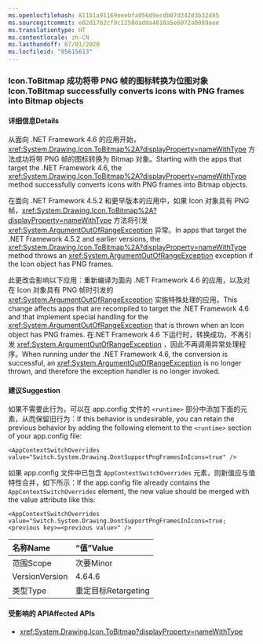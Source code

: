 ```yaml
---
ms.openlocfilehash: 811b1a91169eeebfa056d9ecdb07d342d3b32d85
ms.sourcegitcommit: e02d17b2cf9c1258dadda4810a5e6072a0089aee
ms.translationtype: HT
ms.contentlocale: zh-CN
ms.lasthandoff: 07/01/2020
ms.locfileid: "85615613"
---
```

### <a name="icontobitmap-successfully-converts-icons-with-png-frames-into-bitmap-objects"></a><span data-ttu-id="9878a-101">Icon.ToBitmap 成功将带 PNG 帧的图标转换为位图对象</span><span class="sxs-lookup"><span data-stu-id="9878a-101">Icon.ToBitmap successfully converts icons with PNG frames into Bitmap objects</span></span>

#### <a name="details"></a><span data-ttu-id="9878a-102">详细信息</span><span class="sxs-lookup"><span data-stu-id="9878a-102">Details</span></span>

<span data-ttu-id="9878a-103">从面向 .NET Framework 4.6 的应用开始，<xref:System.Drawing.Icon.ToBitmap%2A?displayProperty=nameWithType> 方法成功将带 PNG 帧的图标转换为 Bitmap 对象。</span><span class="sxs-lookup"><span data-stu-id="9878a-103">Starting with the apps that target the .NET Framework 4.6, the <xref:System.Drawing.Icon.ToBitmap%2A?displayProperty=nameWithType> method successfully converts icons with PNG frames into Bitmap objects.</span></span><p/><span data-ttu-id="9878a-104">在面向 .NET Framework 4.5.2 和更早版本的应用中，如果 Icon 对象具有 PNG 帧，<xref:System.Drawing.Icon.ToBitmap%2A?displayProperty=nameWithType> 方法将引发 <xref:System.ArgumentOutOfRangeException> 异常。</span><span class="sxs-lookup"><span data-stu-id="9878a-104">In apps that target the .NET Framework 4.5.2 and earlier versions, the  <xref:System.Drawing.Icon.ToBitmap%2A?displayProperty=nameWithType> method throws an <xref:System.ArgumentOutOfRangeException> exception if the Icon object has PNG frames.</span></span><p/><span data-ttu-id="9878a-105">此更改会影响以下应用：重新编译为面向 .NET Framework 4.6 的应用，以及对在 Icon 对象具有 PNG 帧时引发的 <xref:System.ArgumentOutOfRangeException> 实施特殊处理的应用。</span><span class="sxs-lookup"><span data-stu-id="9878a-105">This change affects apps that are recompiled to target the .NET Framework 4.6 and that implement special handling for the <xref:System.ArgumentOutOfRangeException> that is thrown when an Icon object has PNG frames.</span></span> <span data-ttu-id="9878a-106">在.NET Framework 4.6 下运行时，转换成功，不再引发 <xref:System.ArgumentOutOfRangeException> ，因此不再调用异常处理程序。</span><span class="sxs-lookup"><span data-stu-id="9878a-106">When running under the .NET Framework 4.6, the conversion is successful, an <xref:System.ArgumentOutOfRangeException> is no longer thrown, and therefore the exception handler is no longer invoked.</span></span>

#### <a name="suggestion"></a><span data-ttu-id="9878a-107">建议</span><span class="sxs-lookup"><span data-stu-id="9878a-107">Suggestion</span></span>

<span data-ttu-id="9878a-108">如果不需要此行为，可以在 app.config 文件的 `<runtime>` 部分中添加下面的元素，从而保留旧行为：</span><span class="sxs-lookup"><span data-stu-id="9878a-108">If this behavior is undesirable, you can retain the previous behavior by adding the following element to the `<runtime>` section of your app.config file:</span></span>

<pre><code class="lang-xml">&lt;AppContextSwitchOverrides&#13;&#10;value=&quot;Switch.System.Drawing.DontSupportPngFramesInIcons=true&quot; /&gt;&#13;&#10;</code></pre>

<span data-ttu-id="9878a-109">如果 app.config 文件中已包含 `AppContextSwitchOverrides` 元素，则新值应与值特性合并，如下所示：</span><span class="sxs-lookup"><span data-stu-id="9878a-109">If the app.config file already contains the `AppContextSwitchOverrides` element, the new value should be merged with the value attribute like this:</span></span>

<pre><code class="lang-xml">&lt;AppContextSwitchOverrides&#13;&#10;value=&quot;Switch.System.Drawing.DontSupportPngFramesInIcons=true;&lt;previous key&gt;=&lt;previous value&gt;&quot; /&gt;&#13;&#10;</code></pre>

| <span data-ttu-id="9878a-110">名称</span><span class="sxs-lookup"><span data-stu-id="9878a-110">Name</span></span>    | <span data-ttu-id="9878a-111">“值”</span><span class="sxs-lookup"><span data-stu-id="9878a-111">Value</span></span>       |
|:--------|:------------|
| <span data-ttu-id="9878a-112">范围</span><span class="sxs-lookup"><span data-stu-id="9878a-112">Scope</span></span>   | <span data-ttu-id="9878a-113">次要</span><span class="sxs-lookup"><span data-stu-id="9878a-113">Minor</span></span>       |
| <span data-ttu-id="9878a-114">Version</span><span class="sxs-lookup"><span data-stu-id="9878a-114">Version</span></span> | <span data-ttu-id="9878a-115">4.6</span><span class="sxs-lookup"><span data-stu-id="9878a-115">4.6</span></span>         |
| <span data-ttu-id="9878a-116">类型</span><span class="sxs-lookup"><span data-stu-id="9878a-116">Type</span></span>    | <span data-ttu-id="9878a-117">重定目标</span><span class="sxs-lookup"><span data-stu-id="9878a-117">Retargeting</span></span> |

#### <a name="affected-apis"></a><span data-ttu-id="9878a-118">受影响的 API</span><span class="sxs-lookup"><span data-stu-id="9878a-118">Affected APIs</span></span>

- <xref:System.Drawing.Icon.ToBitmap?displayProperty=nameWithType>
